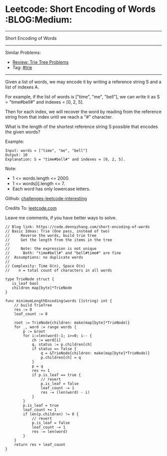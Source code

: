 # Leetcode: Short Encoding of Words     :BLOG:Medium:


---

Short Encoding of Words  

---

Similar Problems:  
-   [Review: Trie Tree Problems](https://code.dennyzhang.com/review-trie)
-   Tag: [#trie](https://code.dennyzhang.com/tag/trie)

---

Given a list of words, we may encode it by writing a reference string S and a list of indexes A.  

For example, if the list of words is ["time", "me", "bell"], we can write it as S = "time#bell#" and indexes = [0, 2, 5].  

Then for each index, we will recover the word by reading from the reference string from that index until we reach a "#" character.  

What is the length of the shortest reference string S possible that encodes the given words?  

Example:  

    Input: words = ["time", "me", "bell"]
    Output: 10
    Explanation: S = "time#bell#" and indexes = [0, 2, 5].

Note:  

-   1 <= words.length <= 2000.
-   1 <= words[i].length <= 7.
-   Each word has only lowercase letters.

Github: [challenges-leetcode-interesting](https://github.com/DennyZhang/challenges-leetcode-interesting/tree/master/short-encoding-of-words)  

Credits To: [leetcode.com](https://leetcode.com/problems/short-encoding-of-words/description/)  

Leave me comments, if you have better ways to solve.  

    // Blog link: https://code.dennyzhang.com/short-encoding-of-words
    // Basic Ideas: Trie (One pass, instead of two)
    //     Reverse the words, build trie tree
    //     Get the length from the items in the tree
    //
    //     Note: the expression is not unique
    //      Both: "time#bell#" and "bell#time#" are fine
    //  Assumptions: no duplicate words
    //
    // Complexity: Time O(n), Space O(n)
    //    n = total count of characters in all words
    
    type TrieNode struct {
       is_leaf bool
       children map[byte]*TrieNode
    }
    
    func minimumLengthEncoding(words []string) int {
        // build TrieTree
        res := 0
        leaf_count := 0
    
        root := TrieNode{children: make(map[byte]*TrieNode)}
        for _, word := range words {
            p := &root
            for i:=len(word)-1; i>=0; i-- {
                ch := word[i]
                q, status := p.children[ch]
                if status == false {
                    q = &TrieNode{children: make(map[byte]*TrieNode)}
                    p.children[ch] = q
                }
                p = q
                res += 1
                if p.is_leaf == true {
                    // revert
                    p.is_leaf = false
                    leaf_count -= 1
                    res -= (len(word) - i)
                }
            }
            p.is_leaf = true
            leaf_count += 1
            if len(p.children) != 0 {
                // revert
                p.is_leaf = false
                leaf_count -= 1
                res -= len(word)
            }
        }
        return res + leaf_count
    }